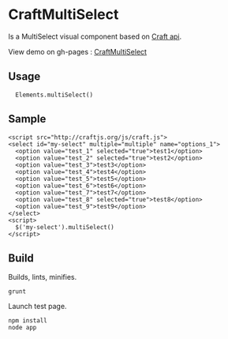 CraftMultiSelect
================

Is a MultiSelect visual component based on [Craft api](http://craftjs.org).

View demo on gh-pages : [CraftMultiSelect](http://camfou.github.com/CraftMultiSelect/)

## Usage

```
  Elements.multiSelect()
```

## Sample

```
<script src="http://craftjs.org/js/craft.js">
<select id="my-select" multiple="multiple" name="options_1">
  <option value="test_1" selected="true">test1</option>
  <option value="test_2" selected="true">test2</option>
  <option value="test_3">test3</option>
  <option value="test_4">test4</option>
  <option value="test_5">test5</option>
  <option value="test_6">test6</option>
  <option value="test_7">test7</option>
  <option value="test_8" selected="true">test8</option>
  <option value="test_9">test9</option>
</select>
<script>
  $('my-select').multiSelect()
</script>      

```

## Build

Builds, lints, minifies.

```
grunt
```

Launch test page.

```
npm install
node app
```

